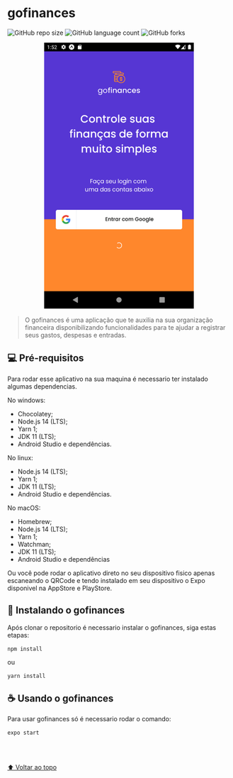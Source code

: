 # gofinances

<!---Esses são exemplos. Veja https://shields.io para outras pessoas ou para personalizar este conjunto de escudos. Você pode querer incluir dependências, status do projeto e informações de licença aqui--->

![GitHub repo size](https://img.shields.io/github/repo-size/samuellalvs/gofinances?style=for-the-badge)
![GitHub language count](https://img.shields.io/github/languages/count/samuellalvs/gofinances?style=for-the-badge)
![GitHub forks](https://img.shields.io/github/forks/samuellalvs/gofinances?style=for-the-badge)

<p align="center">
   <img src="https://raw.githubusercontent.com/samuellalvs/gofinances/main/assets/printscreen_1.png" alt="Tela de login" height="600">
</p>


> O gofinances é uma aplicação que te auxilia na sua organização financeira disponibilizando funcionalidades para te ajudar a registrar seus gastos, despesas e entradas.

## 💻 Pré-requisitos

Para rodar esse aplicativo na sua maquina é necessario ter instalado algumas dependencias.

No windows: 

* Chocolatey;
* Node.js 14 (LTS);
* Yarn 1;
* JDK 11 (LTS);
* Android Studio e dependências.

No linux: 

* Node.js 14 (LTS);
* Yarn 1;
* JDK 11 (LTS);
* Android Studio e dependências.

No macOS:

* Homebrew;
* Node.js 14 (LTS);
* Yarn 1;
* Watchman;
* JDK 11 (LTS);
* Android Studio e dependências

Ou você pode rodar o aplicativo direto no seu dispositivo fisico apenas escaneando o QRCode e tendo instalado em seu dispositivo o Expo disponivel na AppStore e PlayStore.

## 🚀 Instalando o gofinances

Após clonar o repositorio é necessario instalar o gofinances, siga estas etapas:

```
npm install
```
ou
```
yarn install
```

## ☕ Usando o gofinances

Para usar gofinances só é necessario rodar o comando:

```
expo start
```

<br />
<br />

[⬆ Voltar ao topo](#gofinances)
